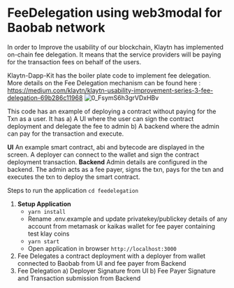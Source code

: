# FeeDelegation using web3modal for Baobab network
In order to Improve the usability of our blockchain, Klaytn has implemented on-chain fee delegation. It means that the service providers will be paying for the transaction fees on behalf of the users.

Klaytn-Dapp-Kit has the boiler plate code to implement fee delegation. More details on the Fee Delegation mechanism can be found here : https://medium.com/klaytn/klaytn-usability-improvement-series-3-fee-delegation-69b286c11968
![0_FsymS6h3grVDxHBv](https://user-images.githubusercontent.com/100742846/207226672-5cad2bcd-8d20-4480-a0c4-e2054ff41959.png)

This code has an example of deploying a contract without paying for the Txn as a user. It has 
	a) A UI where the user can sign the contract deployment and delegate the fee to admin
	b) A backend where the admin can pay for the transaction and execute. 

**UI**
An example smart contract, abi and bytecode are displayed in the screen. A deployer can connect to the wallet and sign the contract deployment transaction. 
**Backend**
Admin details are configured in the backend. The admin acts as a fee payer, signs the txn, pays for the txn and executes the txn to deploy the smart contract. 

Steps to run the application
`cd feedelegation`

1. **Setup Application**
    - `yarn install`
    - Rename .env.example and update privatekey/publickey details of any account from metamask or kaikas wallet for fee payer containing test klay coins
    - `yarn start`
    - Open application in browser `http://localhost:3000`
2. Fee Delegates a contract deployment with a deployer from wallet connected to Baobab from UI and fee payer from Backend
3. Fee Delegation
	a) Deployer Signature from UI
	b) Fee Payer Signature and Transaction submission from Backend
